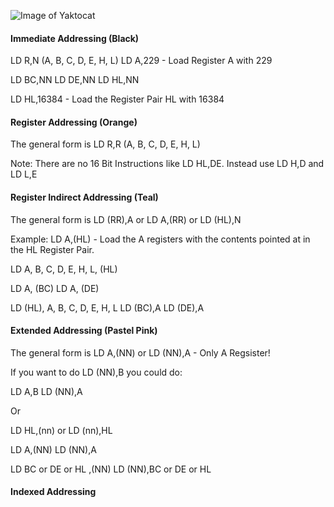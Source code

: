 
![Image of Yaktocat](https://spectrumcomputing.github.com/ZX-Machine-Code/Registers.jpg)

#### Immediate Addressing (Black)

LD R,N (A, B, C, D, E, H, L)
LD A,229 - Load Register A with 229

LD BC,NN
LD DE,NN
LD HL,NN

LD HL,16384 - Load the Register Pair HL with 16384

#### Register Addressing  (Orange)

The general form is LD R,R (A, B, C, D, E, H, L)

Note: There are no 16 Bit Instructions like LD HL,DE. Instead use LD H,D and LD L,E

#### Register Indirect Addressing (Teal)

The general form is LD (RR),A or LD A,(RR) or LD (HL),N

Example: LD A,(HL) - Load the A registers with the contents pointed at in the HL Register Pair.

LD A, B, C, D, E, H, L, (HL) 

LD A, (BC)
LD A, (DE)

LD (HL), A, B, C, D, E, H, L 
LD (BC),A 
LD (DE),A 

#### Extended Addressing (Pastel Pink)

The general form is LD A,(NN) or LD (NN),A - Only A Regsister! 

If you want to do LD (NN),B you could do:

LD A,B
LD (NN),A

Or

LD HL,(nn) or LD (nn),HL

LD A,(NN)
LD (NN),A

LD BC or DE or HL ,(NN)
LD (NN),BC or DE or HL

#### Indexed Addressing

